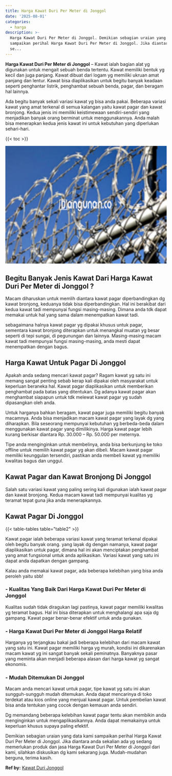 ```yaml
---
title: Harga Kawat Duri Per Meter di Jonggol
date: '2025-08-01'
categories:
  - harga
description: >-
  Harga Kawat Duri Per Meter di Jonggol. Demikian sebagian uraian yang data kami
  sampaikan perihal Harga Kawat Duri Per Meter di Jonggol. Jika diantara anda
  se...
---
```


**Harga Kawat Duri Per Meter di Jonggol** – Kawat ialah bagian alat yg digunakan untuk mengait sebuah benda tertentu. Kawat memiliki bentuk yg kecil dan juga panjang. Kawat dibuat dari logam yg memiliki ukruan amat panjang dan lentur. Kawat bisa diaplikasikan untuk begitu banyak keadaan seperti penghantar listrik, penghambat sebuah benda, pagar, dan beragam hal lainnya.

Ada begitu banyak sekali variasi kawat yg bisa anda pakai. Beberapa variasi kawat yang amat terkenal di semua kalangan yaitu kawat pagar dan kawat bronjong. Kedua jenis ini memiliki keistimewaan sendiri-sendiri yang menjadikan banyak orang berminat untuk menggunakannya. Anda malah bisa menerapkan kedua jenis kawat ini untuk kebutuhan yang diperlukan sehari-hari.

{{< toc >}}

![Harga Kawat Duri Per Meter di Jonggol](/images/jual-kawat-murah02.png)

## Begitu Banyak Jenis Kawat Dari Harga Kawat Duri Per Meter di Jonggol ?

Macam diharuskan untuk memlih diantara kawat pagar diperbandingkan dg kawat bronjong, keduanya tidak bisa diperbandingkan. Hal ini berakibat dari kedua kawat tadi mempunyai fungsi masing-masing. Dimana anda tdk dapat memakai untuk hal yang sama dalam menempatkan kawat tadi.

sebagaimana halnya kawat pagar yg dipakai khusus untuk pagar, sementara kawat bronjong diterapkan untuk menangkal muatan yg besar seperti di tepi sungai, di pegunungan dan lainnya. Masing-masing macam kawat tadi mempunyai fungsi masing-masing, anda mesti dapat menempatkan dengan bagus.

## Harga Kawat Untuk Pagar Di Jonggol

Apakah anda sedang mencari kawat pagar? Ragam kawat yg satu ini memang sangat penting sebab kerap kali dipakai oleh masyarakat untuk keperluan beraneka hal. Kawat pagar diaplikasikan untuk memberikan penghambat pada batas yang ditentukan. Dg adanya kawat pagar akan menghambat siapapun untuk tdk melewat kawat pagar yg sudah dipasangkan oleh anda.

Untuk harganya bahkan beragam, kawat pagar juga memiliki begitu banyak macamnya. Anda bisa menjadikan macam kawat pagar yang layak dg yang diharapkan. Bila seseorang mempunyai kebutuhan yg berbeda-beda dalam menggunakan kawat pagar yang dimilikinya. Harga kawat pagar lebih kurang berkisar diantara Rp. 30.000 – Rp. 50.000 per meternya.

Tipe anda menginginkan untuk membelinya, anda bisa berkunjung ke toko offline untuk memilih kawat pagar yg akan dibeli. Macam kawat pagar memiliki keunggulan tersendiri, pastikan anda membeli kawat yg memiliki kwalitas bagus dan unggul.

## Kawat Pagar dan Kawat Bronjong Di Jonggol

Salah satu variasi kawat yang paling sering kali digunakan ialah kawat pagar dan kawat bronjong. Kedua macam kawat tadi mempunyai kualitas yg teramat tepat guna jika anda menerapkannya.

## Kawat Pagar Di Jonggol

{{< table-tables table="table2" >}}

Kawat pagar ialah beberapa variasi kawat yang teramat terkenal dipakai oleh begitu banyak orang. yang layak dg dengan namanya, kawat pagar diaplikasikan untuk pagar, dimana hal ini akan menciptakan penghambat yang amat fungsional untuk anda aplikasikan. Variasi kawat yang satu ini dapat anda dapatkan dengan gampang.

Kalau anda memakai kawat pagar, ada beberapa kelebihan yang bisa anda peroleh yaitu sbb!

### \- Kualitas Yang Baik Dari Harga Kawat Duri Per Meter di Jonggol

Kualitas sudah tidak diragukan lagi pastinya, kawat pagar memiliki kwalitas yg teramat bagus. Hal ini bisa diterapkan untuk menghalangi apa saja dg gampang. Kawat pagar benar-benar efektif untuk anda gunakan.

### \- Harga Kawat Duri Per Meter di Jonggol Harga Relatif

Harganya yg terjangkau bakal jadi beberapa kelebihan dari macam kawat yang satu ini. Kawat pagar memiliki harga yg murah, kondisi ini dikarenakan macam kawat yg ini sangat banyak sekali peminatnya. Banyaknya pasar yang meminta akan menjadi beberapa alasan dari harga kawat yg sangat ekonomis.

### \- Mudah Ditemukan Di Jonggol

Macam anda mencari kawat untuk pagar, tipe kawat yg satu ini akan sungguh-sungguh mudah ditemukan. Anda dapat mencarinya di toko terdekat atau kios online yang menjual kawat pagar. Untuk pembelian kawat bisa anda tentukan yang cocok dengan kemauan anda sendiri.

Dg memandang beberapa kelebihan kawat pagar tentu akan membikin anda menginginkan untuk mengaplikasikannya. Anda dapat memakainya untuk keperluan khusus supaya paling efektif.

Demikian sebagian uraian yang data kami sampaikan perihal Harga Kawat Duri Per Meter di Jonggol. Jika diantara anda sekalian ada yg sedang memerlukan produk dan jasa Harga Kawat Duri Per Meter di Jonggol dari kami, silahkan diskusikan dg kami sekarang juga. Mudah-mudahan berguna, terima kasih.

**Ref by:** [Kawat Duri Jonggol](https://id.wikipedia.org/wiki/Kawat)

